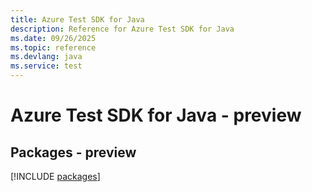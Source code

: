 ```yaml
---
title: Azure Test SDK for Java
description: Reference for Azure Test SDK for Java
ms.date: 09/26/2025
ms.topic: reference
ms.devlang: java
ms.service: test
---
```

# Azure Test SDK for Java - preview
## Packages - preview
[!INCLUDE [packages](test-index.md)]